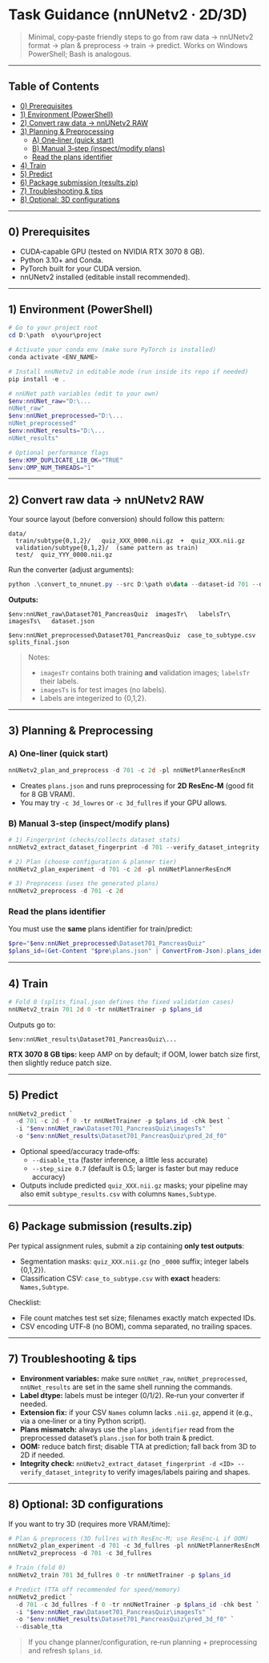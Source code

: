 # Task Guidance (nnUNetv2 · 2D/3D)

> Minimal, copy‑paste friendly steps to go from raw data → nnUNetv2 format → plan & preprocess → train → predict.
> Works on Windows PowerShell; Bash is analogous.

---

## Table of Contents
- [0) Prerequisites](#0-prerequisites)
- [1) Environment (PowerShell)](#1-environment-powershell)
- [2) Convert raw data → nnUNetv2 RAW](#2-convert-raw-data--nnunetv2-raw)
- [3) Planning & Preprocessing](#3-planning--preprocessing)
  - [A) One‑liner (quick start)](#a-one-liner-quick-start)
  - [B) Manual 3‑step (inspect/modify plans)](#b-manual-3-step-inspectmodify-plans)
  - [Read the plans identifier](#read-the-plans-identifier)
- [4) Train](#4-train)
- [5) Predict](#5-predict)
- [6) Package submission (results.zip)](#6-package-submission-resultszip)
- [7) Troubleshooting & tips](#7-troubleshooting--tips)
- [8) Optional: 3D configurations](#8-optional-3d-configurations)

---

## 0) Prerequisites

- CUDA‑capable GPU (tested on NVIDIA RTX 3070 8 GB).
- Python 3.10+ and Conda.
- PyTorch built for your CUDA version.
- nnUNetv2 installed (editable install recommended).

---

## 1) Environment (PowerShell)

```powershell
# Go to your project root
cd D:\path	o\your\project

# Activate your conda env (make sure PyTorch is installed)
conda activate <ENV_NAME>

# Install nnUNetv2 in editable mode (run inside its repo if needed)
pip install -e .

# nnUNet path variables (edit to your own)
$env:nnUNet_raw="D:\...
nUNet_raw"
$env:nnUNet_preprocessed="D:\...
nUNet_preprocessed"
$env:nnUNet_results="D:\...
nUNet_results"

# Optional performance flags
$env:KMP_DUPLICATE_LIB_OK="TRUE"
$env:OMP_NUM_THREADS="1"
```

---

## 2) Convert raw data → nnUNetv2 RAW

Your source layout (before conversion) should follow this pattern:
```
data/
  train/subtype{0,1,2}/   quiz_XXX_0000.nii.gz  +  quiz_XXX.nii.gz
  validation/subtype{0,1,2}/  (same pattern as train)
  test/  quiz_YYY_0000.nii.gz
```

Run the converter (adjust arguments):
```powershell
python .\convert_to_nnunet.py --src D:\path	o\data --dataset-id 701 --dataset-name PancreasQuiz
```

**Outputs:**
```
$env:nnUNet_raw\Dataset701_PancreasQuiz  imagesTr\   labelsTr\   imagesTs\   dataset.json

$env:nnUNet_preprocessed\Dataset701_PancreasQuiz  case_to_subtype.csv   splits_final.json
```

> Notes:
> - `imagesTr` contains both training **and** validation images; `labelsTr` their labels.
> - `imagesTs` is for test images (no labels).
> - Labels are integerized to {0,1,2}.

---

## 3) Planning & Preprocessing

### A) One‑liner (quick start)

```powershell
nnUNetv2_plan_and_preprocess -d 701 -c 2d -pl nnUNetPlannerResEncM
```
- Creates `plans.json` and runs preprocessing for **2D ResEnc‑M** (good fit for 8 GB VRAM).
- You may try `-c 3d_lowres` or `-c 3d_fullres` if your GPU allows.

### B) Manual 3‑step (inspect/modify plans)

```powershell
# 1) Fingerprint (checks/collects dataset stats)
nnUNetv2_extract_dataset_fingerprint -d 701 --verify_dataset_integrity

# 2) Plan (choose configuration & planner tier)
nnUNetv2_plan_experiment -d 701 -c 2d -pl nnUNetPlannerResEncM

# 3) Preprocess (uses the generated plans)
nnUNetv2_preprocess -d 701 -c 2d
```

### Read the plans identifier

You must use the **same** plans identifier for train/predict:
```powershell
$pre="$env:nnUNet_preprocessed\Dataset701_PancreasQuiz"
$plans_id=(Get-Content "$pre\plans.json" | ConvertFrom-Json).plans_identifier
```

---

## 4) Train

```powershell
# Fold 0 (splits_final.json defines the fixed validation cases)
nnUNetv2_train 701 2d 0 -tr nnUNetTrainer -p $plans_id
```
Outputs go to:
```
$env:nnUNet_results\Dataset701_PancreasQuiz\...
```

**RTX 3070 8 GB tips:** keep AMP on by default; if OOM, lower batch size first, then slightly reduce patch size.

---

## 5) Predict

```powershell
nnUNetv2_predict `
  -d 701 -c 2d -f 0 -tr nnUNetTrainer -p $plans_id -chk best `
  -i "$env:nnUNet_raw\Dataset701_PancreasQuiz\imagesTs" `
  -o "$env:nnUNet_results\Dataset701_PancreasQuiz\pred_2d_f0"
```

- Optional speed/accuracy trade‑offs:
  - `--disable_tta` (faster inference, a little less accurate)
  - `--step_size 0.7` (default is 0.5; larger is faster but may reduce accuracy)
- Outputs include predicted `quiz_XXX.nii.gz` masks; your pipeline may also emit `subtype_results.csv` with columns `Names,Subtype`.

---

## 6) Package submission (results.zip)

Per typical assignment rules, submit a zip containing **only test outputs**:
- Segmentation masks: `quiz_XXX.nii.gz` (no `_0000` suffix; integer labels {0,1,2}).
- Classification CSV: `case_to_subtype.csv` with **exact** headers: `Names,Subtype`.

Checklist:
- File count matches test set size; filenames exactly match expected IDs.
- CSV encoding UTF‑8 (no BOM), comma separated, no trailing spaces.

---

## 7) Troubleshooting & tips

- **Environment variables:** make sure `nnUNet_raw`, `nnUNet_preprocessed`, `nnUNet_results` are set in the same shell running the commands.
- **Label dtype:** labels must be integer (0/1/2). Re‑run your converter if needed.
- **Extension fix:** if your CSV `Names` column lacks `.nii.gz`, append it (e.g., via a one‑liner or a tiny Python script).
- **Plans mismatch:** always use the `plans_identifier` read from the preprocessed dataset’s `plans.json` for both train & predict.
- **OOM:** reduce batch first; disable TTA at prediction; fall back from 3D to 2D if needed.
- **Integrity check:** `nnUNetv2_extract_dataset_fingerprint -d <ID> --verify_dataset_integrity` to verify images/labels pairing and shapes.

---

## 8) Optional: 3D configurations

If you want to try 3D (requires more VRAM/time):

```powershell
# Plan & preprocess (3D fullres with ResEnc‑M; use ResEnc‑L if OOM)
nnUNetv2_plan_experiment -d 701 -c 3d_fullres -pl nnUNetPlannerResEncM
nnUNetv2_preprocess -d 701 -c 3d_fullres

# Train (fold 0)
nnUNetv2_train 701 3d_fullres 0 -tr nnUNetTrainer -p $plans_id

# Predict (TTA off recommended for speed/memory)
nnUNetv2_predict `
  -d 701 -c 3d_fullres -f 0 -tr nnUNetTrainer -p $plans_id -chk best `
  -i "$env:nnUNet_raw\Dataset701_PancreasQuiz\imagesTs" `
  -o "$env:nnUNet_results\Dataset701_PancreasQuiz\pred_3d_f0" `
  --disable_tta
```

> If you change planner/configuration, re‑run planning + preprocessing and refresh `$plans_id`.
